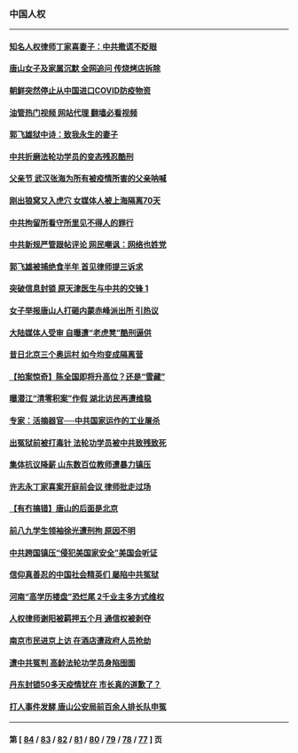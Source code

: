### 中国人权
---
#### [知名人权律师丁家喜妻子：中共撒谎不眨眼](../../pages/ncid278/n13763758.md?06210845) 
#### [唐山女子及家属沉默 全网追问 传烧烤店拆除](../../pages/ncid278/n13763578.md?06210845) 
#### [朝鲜突然停止从中国进口COVID防疫物资](../../pages/ncid278/n13763465.md?06210845) 
#### [油管热门视频 网站代理 翻墙必看视频](http://209.222.30.114:81/youtube.html?06210845)
#### [郭飞雄狱中诗：致我永生的妻子](../../pages/ncid278/n13763350.md?06210845) 
#### [中共折磨法轮功学员的变态残忍酷刑](../../pages/ncid278/n13762772.md?06210845) 
#### [父亲节 武汉张海为所有被疫情所害的父亲呐喊](../../pages/ncid278/n13762770.md?06210845) 
#### [刚出狼窝又入虎穴 女媒体人被上海隔离70天](../../pages/ncid278/n13762308.md?06210845) 
#### [中共拘留所看守所里见不得人的罪行](../../pages/ncid278/n13761656.md?06210845) 
#### [中共新规严管跟帖评论 网民嘲讽：网络也姓党](../../pages/ncid278/n13762276.md?06210845) 
#### [郭飞雄被捕绝食半年 首见律师提三诉求](../../pages/ncid278/n13762168.md?06210845) 
#### [突破信息封锁 原天津医生与中共的交锋 1](../../pages/ncid278/n13761113.md?06210845) 
#### [女子举报唐山人打砸内蒙赤峰派出所 引热议](../../pages/ncid278/n13762218.md?06210845) 
#### [大陆媒体人受审 自曝遭“老虎凳”酷刑逼供](../../pages/ncid278/n13762083.md?06210845) 
#### [昔日北京三个奥运村 如今均变成隔离营](../../pages/ncid278/n13761862.md?06210845) 
#### [【拍案惊奇】陈全国即将升高位？还是“雪藏”](../../pages/ncid278/n13761845.md?06210845) 
#### [曝潜江“清零积案”作假 湖北访民再遭维稳](../../pages/ncid278/n13761539.md?06210845) 
#### [专家：活摘器官──中共国家运作的工业屠杀](../../pages/ncid278/n13761178.md?06210845) 
#### [出冤狱前被打毒针 法轮功学员被中共致残致死](../../pages/ncid278/n13760892.md?06210845) 
#### [集体抗议降薪 山东数百位教师遭暴力镇压](../../pages/ncid278/n13760919.md?06210845) 
#### [许志永丁家喜案开庭前会议 律师批走过场](../../pages/ncid278/n13760890.md?06210845) 
#### [【有冇搞错】唐山的后面是北京](../../pages/ncid278/n13760394.md?06210845) 
#### [前八九学生领袖徐光遭刑拘 原因不明](../../pages/ncid278/n13760496.md?06210845) 
#### [中共跨国镇压“侵犯美国家安全”美国会听证](../../pages/ncid278/n13760406.md?06210845) 
#### [信仰真善忍的中国社会精英们 屡陷中共冤狱](../../pages/ncid278/n13760120.md?06210845) 
#### [河南“高学历楼盘”恐烂尾 2千业主多方式维权](../../pages/ncid278/n13760221.md?06210845) 
#### [人权律师谢阳被羁押五个月 通信权被剥夺](../../pages/ncid278/n13760220.md?06210845) 
#### [南京市民进京上访 在酒店遭政府人员抢劫](../../pages/ncid278/n13760041.md?06210845) 
#### [遭中共冤判 高龄法轮功学员身陷囹圄](../../pages/ncid278/n13759378.md?06210845) 
#### [丹东封锁50多天疫情犹在 市长真的道歉了？](../../pages/ncid278/n13759552.md?06210845) 
#### [打人事件发酵 唐山公安局前百余人排长队申冤](../../pages/ncid278/n13759336.md?06210845) 

---
#### 第 [ [84](./84.md?06210845) / [83](./83.md?06210845) / [82](./82.md?06210845) / [81](./81.md?06210845) / [80](./80.md?06210845) / [79](./79.md?06210845) / [78](./78.md?06210845) / [77](./77.md?06210845) ] 页
